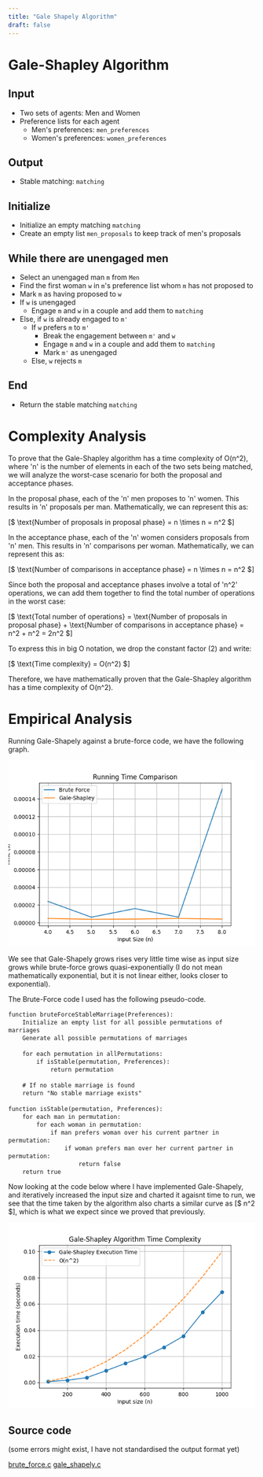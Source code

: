 ```yaml
---
title: "Gale Shapely Algorithm"
draft: false
---
```

# Gale-Shapley Algorithm

## Input
- Two sets of agents: Men and Women
- Preference lists for each agent
  - Men's preferences: `men_preferences`
  - Women's preferences: `women_preferences`

## Output
- Stable matching: `matching`

## Initialize
- Initialize an empty matching `matching`
- Create an empty list `men_proposals` to keep track of men's proposals

## While there are unengaged men
- Select an unengaged man `m` from `Men`
- Find the first woman `w` in `m`'s preference list whom `m` has not proposed to
- Mark `m` as having proposed to `w`
- If `w` is unengaged
  - Engage `m` and `w` in a couple and add them to `matching`
- Else, if `w` is already engaged to `m'`
  - If `w` prefers `m` to `m'`
    - Break the engagement between `m'` and `w`
    - Engage `m` and `w` in a couple and add them to `matching`
    - Mark `m'` as unengaged
  - Else, `w` rejects `m`

## End
- Return the stable matching `matching`

# Complexity Analysis

To prove that the Gale-Shapley algorithm has a time complexity of O(n^2), where 'n' is the number of elements in each of the two sets being matched, we will analyze the worst-case scenario for both the proposal and acceptance phases.

In the proposal phase, each of the 'n' men proposes to 'n' women. This results in 'n' proposals per man. Mathematically, we can represent this as:

[$  \text{Number of proposals in proposal phase} = n \times n = n^2 $]

In the acceptance phase, each of the 'n' women considers proposals from 'n' men. This results in 'n' comparisons per woman. Mathematically, we can represent this as:

[$ \text{Number of comparisons in acceptance phase} = n \times n = n^2 $]

Since both the proposal and acceptance phases involve a total of 'n^2' operations, we can add them together to find the total number of operations in the worst case:

[$ \text{Total number of operations} = \text{Number of proposals in proposal phase} + \text{Number of comparisons in acceptance phase} = n^2 + n^2 = 2n^2 $]

To express this in big O notation, we drop the constant factor (2) and write:

[$ \text{Time complexity} = O(n^2) $]

Therefore, we have mathematically proven that the Gale-Shapley algorithm has a time complexity of O(n^2).

# Empirical Analysis

Running Gale-Shapely against a brute-force code, we have the following graph.

![Brute-force-compare](https://raw.githubusercontent.com/AbhinavMir/toc/main/assets/compare_brute_force_gale_shapley.png)

We see that Gale-Shapely grows rises very little time wise as input size grows while brute-force grows quasi-exponentially (I do not mean mathematically exponential, but it is not linear either, looks closer to exponential).

The Brute-Force code I used has the following pseudo-code.

```pseudo-code
function bruteForceStableMarriage(Preferences):
    Initialize an empty list for all possible permutations of marriages
    Generate all possible permutations of marriages
    
    for each permutation in allPermutations:
        if isStable(permutation, Preferences):
            return permutation

    # If no stable marriage is found
    return "No stable marriage exists"

function isStable(permutation, Preferences):
    for each man in permutation:
        for each woman in permutation:
            if man prefers woman over his current partner in permutation:
                if woman prefers man over her current partner in permutation:
                    return false
    return true
```

Now looking at the code below where I have implemented Gale-Shapely, and iteratively increased the input size and charted it agaisnt time to run, we see that the time taken by the algorithm also charts a similar curve as [$ n^2 $], which is what we expect since we proved that previously.

![time complexity](https://raw.githubusercontent.com/AbhinavMir/toc/main/assets/gale_shapley_time_complexity.png)
## Source code

(some errors might exist, I have not standardised the output format yet)

[brute_force.c](https://github.com/AbhinavMir/toc/blob/main/code/stable-marriage/b-f.c)
[gale_shapely.c](https://raw.githubusercontent.com/AbhinavMir/toc/main/code/stable-marriage/g-s.c)